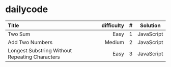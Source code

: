 # dailycode


|Title    | difficulty     | # |Solution |
| :------ | --------:| :--: |:--: |
| Two Sum | Easy | 1 |JavaScript|
| Add Two Numbers   | Medium| 2 |JavaScript|
| Longest Substring Without Repeating Characters  | Easy | 3 |JavaScript|
